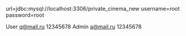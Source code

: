 url=jdbc:mysql://localhost:3306/private_cinema_new
username=root
password=root


User q@mail.ru 12345678
Admin a@mail.ru 12345678


